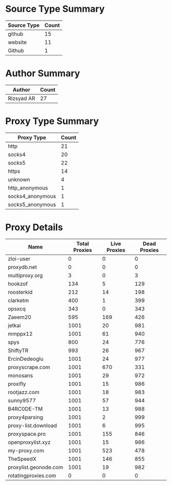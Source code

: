 # Source Type Summary

| Source Type | Count |
|-------------|-------|
| github | 15 |
| website | 11 |
| Github | 1 |


# Author Summary

| Author | Count |
|--------|-------|
| Rizsyad AR | 27 |


# Proxy Type Summary

| Proxy Type | Count |
|------------|-------|
| http | 21 |
| socks4 | 20 |
| socks5 | 22 |
| https | 14 |
| unknown | 4 |
| http_anonymous | 1 |
| socks4_anonymous | 1 |
| socks5_anonymous | 1 |


# Proxy Details

| Name | Total Proxies | Live Proxies | Dead Proxies |
|------|---------------|--------------|---------------|
| zloi-user | 0 | 0 | 0 |
| proxydb.net | 0 | 0 | 0 |
| multiproxy.org | 3 | 0 | 3 |
| hookzof | 134 | 5 | 129 |
| roosterkid | 212 | 14 | 198 |
| clarketm | 400 | 1 | 399 |
| opsxcq | 343 | 0 | 343 |
| Zaeem20 | 595 | 169 | 426 |
| jetkai | 1001 | 20 | 981 |
| mmppx12 | 1001 | 61 | 940 |
| spys | 800 | 24 | 776 |
| ShiftyTR | 993 | 26 | 967 |
| ErcinDedeoglu | 1001 | 24 | 977 |
| proxyscrape.com | 1001 | 670 | 331 |
| monosans | 1001 | 29 | 972 |
| proxifly | 1001 | 15 | 986 |
| rootjazz.com | 1001 | 18 | 983 |
| sunny9577 | 1001 | 57 | 944 |
| B4RC0DE-TM | 1001 | 13 | 988 |
| proxy4parsing | 1001 | 2 | 999 |
| proxy-list.download | 1001 | 6 | 995 |
| proxyspace.pro | 1001 | 155 | 846 |
| openproxylist.xyz | 1001 | 15 | 986 |
| my-proxy.com | 1001 | 523 | 478 |
| TheSpeedX | 1001 | 146 | 855 |
| proxylist.geonode.com | 1001 | 19 | 982 |
| rotatingproxies.com | 0 | 0 | 0 |
